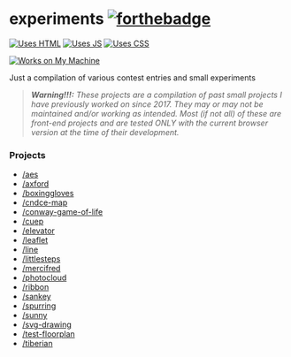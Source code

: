 # experiments  [![forthebadge](https://forthebadge.com/images/badges/built-with-love.svg)](https://github.com/kayecandy/experiments)

[![Uses HTML](https://forthebadge.com/images/badges/uses-html.svg)](https://github.com/kayecandy/experiments) [![Uses JS](https://forthebadge.com/images/badges/uses-js.svg)](https://github.com/kayecandy/experiments) [![Uses CSS](https://forthebadge.com/images/badges/uses-css.svg)](https://github.com/kayecandy/experiments)

[![Works on My Machine](https://forthebadge.com/images/badges/works-on-my-machine.svg)](https://github.com/kayecandy/experiments)

Just a compilation of various contest entries and small experiments

> _**Warning!!!:** These projects are a compilation of past small projects I have previously worked on since 2017. They may or may not be maintained and/or working as intended. Most (if not all) of these are front-end projects and are tested ONLY with the current browser version at the time of their development._ 





### Projects 

* [/aes](http://experiments.cndce.me/aes)
* [/axford](http://experiments.cndce.me/axford)
* [/boxinggloves](http://experiments.cndce.me/boxinggloves)
* [/cndce-map](http://experiments.cndce.me/cndce-map)
* [/conway-game-of-life](http://experiments.cndce.me/conway-game-of-life)
* [/cuep](http://experiments.cndce.me/cuep)
* [/elevator](http://experiments.cndce.me/elevator)
* [/leaflet](http://experiments.cndce.me/leaflet)
* [/line](http://experiments.cndce.me/line)
* [/littlesteps](http://experiments.cndce.me/littlesteps)
* [/mercifred](http://experiments.cndce.me/mercifred)
* [/photocloud](http://experiments.cndce.me/photocloud)
* [/ribbon](http://experiments.cndce.me/ribbon)
* [/sankey](http://experiments.cndce.me/sankey)
* [/spurring](http://experiments.cndce.me/spurring)
* [/sunny](http://experiments.cndce.me/sunny)
* [/svg-drawing](http://experiments.cndce.me/svg-drawing)
* [/test-floorplan](http://experiments.cndce.me/test_floorplan)
* [/tiberian](http://experiments.cndce.me/tiberian)
